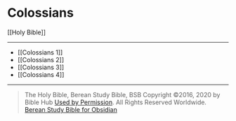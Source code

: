# Colossians

[[Holy Bible]]

---

- [[Colossians 1]]
- [[Colossians 2]]
- [[Colossians 3]]
- [[Colossians 4]]

---

> The Holy Bible, Berean Study Bible, BSB
> Copyright &copy;2016, 2020 by Bible Hub
> [Used by Permission](https://berean.bible/terms.htm). All Rights Reserved Worldwide.
> [Berean Study Bible for Obsidian](https://github.com/gapmiss/berean-study-bible-for-obsidian)

